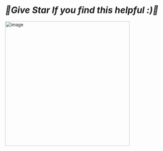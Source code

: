 # ***🌟Give Star If you find this helpful :)🌟***
<img width="400" alt="image" src="https://user-images.githubusercontent.com/81718623/191870884-20acbfdc-7b8d-458b-b198-c6cc762c7de8.png">
